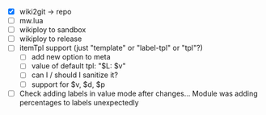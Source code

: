 - [x] wiki2git -> repo
- [ ] mw.lua
- [ ] wikiploy to sandbox
- [ ] wikiploy to release
- [ ] itemTpl support (just "template" or "label-tpl" or "tpl"?)
	- [ ] add new option to meta
	- [ ] value of default tpl: "$L: $v"
	- [ ] can I / should I sanitize it?
	- [ ] support for $v, $d, $p
- [ ] Check adding labels in value mode after changes... Module was adding percentages to labels unexpectedly
